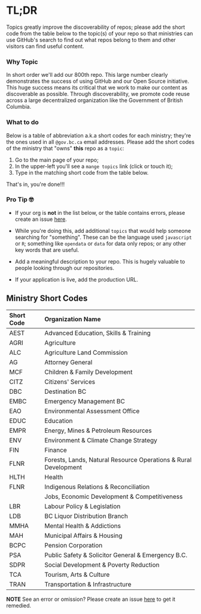 # TL;DR

Topics greatly improve the discoverability of repos; please add the short code from the table below to the topic(s) of your repo so that ministries can use GitHub's search to find out what repos belong to them and other visitors can find useful content.

### Why Topic

In short order we'll add our 800th repo. This large number clearly demonstrates the success of using GitHub and our Open Source initiative. This huge success means its critical that we work to make our content as discoverable as possible. Through discoverability, we promote code reuse across a large decentralized organization like the Government of British Columbia.

### What to do

Below is a table of abbreviation a.k.a short codes for each ministry; they're the ones used in all `@gov.bc.ca` email addresses. Please add the short codes of the ministry that "owns" **this** repo as a `topic`:

1. Go to the main page of your repo;
2. In the upper-left you'll see a `mange topics` link (click or touch it);
3. Type in the matching short code from the table below.

That's in, you're done!!!

### Pro Tip 🤓

- If your org is **not** in the list below, or the table contains errors, please create an issue [here](https://github.com/bcgov/repomountie/issues).

- While you're doing this, add additional `topics` that would help someone searching for "something". These can be the language used `javascript` or `R`; something like `opendata` or `data` for data only repos; or any other key words that are useful. 

- Add a meaningful description to your repo. This is hugely valuable to people looking through our repositories.

- If your application is live, add the production URL.

## Ministry Short Codes

| Short Code | Organization Name |
| :--------- | :------------ |
| AEST | Advanced Education, Skills & Training |
| AGRI | Agriculture |
| ALC | Agriculture Land Commission |
| AG | Attorney General |
| MCF | Children & Family Development |
| CITZ | Citizens' Services |
| DBC | Destination BC |
| EMBC | Emergency Management BC |
| EAO | Environmental Assessment Office |
| EDUC | Education |
| EMPR | Energy, Mines & Petroleum Resources |
| ENV | Environment & Climate Change Strategy |
| FIN | Finance |
| FLNR | Forests, Lands, Natural Resource Operations & Rural Development |
| HLTH | Health |
| FLNR | Indigenous Relations & Reconciliation |
| | Jobs, Economic Development & Competitiveness |
| LBR | Labour Policy & Legislation |
| LDB | BC Liquor Distribution Branch |
| MMHA | Mental Health & Addictions |
| MAH | Municipal Affairs & Housing |
| BCPC | Pension Corporation |
| PSA | Public Safety & Solicitor General & Emergency B.C. |
| SDPR | Social Development & Poverty Reduction |
| TCA | Tourism, Arts & Culture |
| TRAN | Transportation & Infrastructure |

**NOTE** See an error or omission? Please create an issue [here](https://github.com/bcgov/repomountie/issues) to get it remedied.